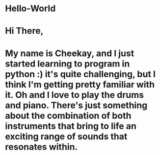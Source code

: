 # Hello-World
# Hi There, 
# My name is Cheekay, and I just started learning to program in python :) it's quite challenging, but I think I'm getting pretty familiar with it. Oh and I love to play the drums and piano. There's just something about the combination of both instruments that bring to life an exciting range of sounds that resonates within.
